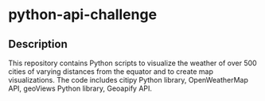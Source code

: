# python-api-challenge

## Description

This repository contains Python scripts to visualize the weather of over 500 cities of varying distances from the equator and to create map visualizations. The code includes citipy Python library, OpenWeatherMap API, geoViews Python library, Geoapify API.